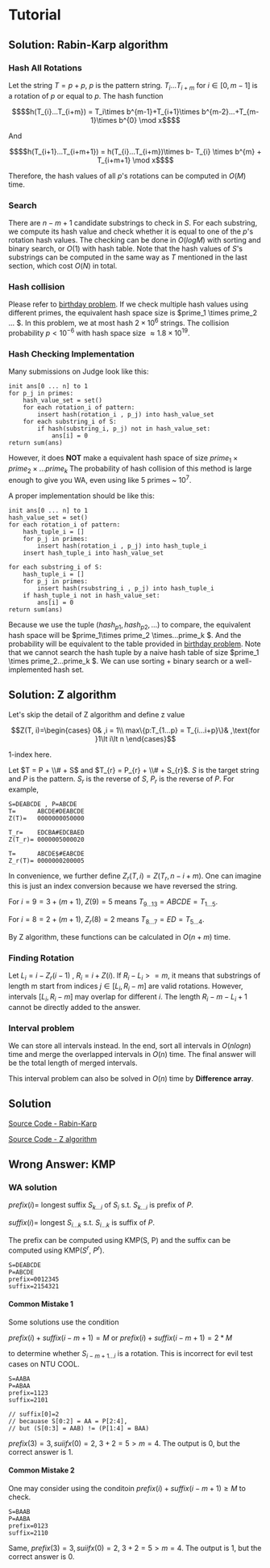 # Tutorial
## Solution: Rabin-Karp algorithm
### Hash All Rotations

Let the string $T = p + p$, $p$ is the pattern string.
$T_{i}...T_{i+m}$ for $i \in [0,m-1]$ is a rotation of $p$ or equal to $p$.
The hash function 
```math
$$h(T_{i}...T_{i+m}) = T_i\times b^{m-1}+T_{i+1}\times b^{m-2}...+T_{m-1}\times b^{0} \mod x$$
```
And 
```math
$$h(T_{i+1}...T_{i+m+1}) = h(T_{i}...T_{i+m})\times  b- T_{i} \times b^{m}   + T_{i+m+1} \mod x$$
```
Therefore, the hash values of all $p$'s rotations can be computed in $O(M)$ time. 

### Search
There are $n-m+1$ candidate substrings to check in $S$. For each substring, we compute its hash value and check whether it is equal to one of the $p$'s rotation hash values. The checking can be done in $O(logM)$ with sorting and binary search, or $O(1)$ with hash table. Note that the hash values of $S$'s substrings can be computed in the same way as $T$ mentioned in the last section, which cost $O(N)$ in total.

### Hash collision
Please refer to [birthday problem](https://en.wikipedia.org/wiki/Birthday_problem#Probability_table).
If we check multiple hash values using different primes, the equivalent hash space size is $prime_1 \times prime_2 ... $.
In this problem, we at most hash $2 \times 10^6$ strings.
The collision probability $p \lt 10^{-6}$ with hash space size $\approx 1.8 \times 10^{19}$.
### Hash Checking Implementation
Many submissions on Judge look like this:
```
init ans[0 ... n] to 1
for p_j in primes:
    hash_value_set = set()
    for each rotation_i of pattern:
        insert hash(rotation_i , p_j) into hash_value_set
    for each substring_i of S:
        if hash(substring_i, p_j) not in hash_value_set:
            ans[i] = 0
return sum(ans)
```
However, it does **NOT** make a equivalent hash space of size $prime_1\times prime_2\times ...prime_k$
The probability of hash collision of this method is large enough to give you WA, even using like $5$ primes ~ $10^7$.

A proper implementation should be like this:
```
init ans[0 ... n] to 1
hash_value_set = set()
for each rotation_i of pattern:
    hash_tuple_i = []
    for p_j in primes:
        insert hash(rotation_i , p_j) into hash_tuple_i
    insert hash_tuple_i into hash_value_set
    
for each substring_i of S:
    hash_tuple_i = []
    for p_j in primes:
        insert hash(rsubstring_i , p_j) into hash_tuple_i
    if hash_tuple_i not in hash_value_set:
        ans[i] = 0
return sum(ans)
```
Because we use the tuple $(hash_{p1},hash_{p2}, ...)$ to compare, the equivalent hash space will be $prime_1\times prime_2 \times...prime_k $.
And the probability will be equivalent to the table provided in [birthday problem](https://en.wikipedia.org/wiki/Birthday_problem#Probability_table).
Note that we cannot search the hash tuple by a naive hash table of size $prime_1 \times prime_2...prime_k $.
We can use sorting + binary search or a well-implemented hash set.


## Solution: Z algorithm
Let's skip the detail of Z algorithm and define z value
```math
Z(T, i)=\begin{cases}
0& ,i = 1\\
max\{p:T_{1...p} = T_{i...i+p}\}& ,\text{for }1\lt i\lt n
\end{cases}
```

1-index here.

Let $T = P + \\# +  S$ and $T_{r} = P_{r} + \\# +  S_{r}$.
$S$ is the target string and $P$ is the pattern. 
$S_r$ is the reverse of $S$, $P_r$ is the reverse of $P$.
For example,
```
S=DEABCDE , P=ABCDE
T=      ABCDE#DEABCDE
Z(T)=   0000000050000

T_r=    EDCBA#EDCBAED
Z(T_r)= 0000005000020

T=      ABCDE$#EABCDE
Z_r(T)= 0000000200005
```
In convenience, we further define $Z_{r}(T,i) = Z(T_r, n-i+m)$.
One can imagine this is just an index conversion because we have reversed the string.

For $i=9=3+(m+1)$, $Z(9) = 5$ means $T_{9...13}=ABCDE=T_{1...5}$.

For $i=8=2+(m+1)$, $Z_{r}(8) = 2$ means $T_{8...7}=ED=T_{5...4}$.

By Z algorithm, these functions can be calculated in $O(n+m)$ time.
### Finding Rotation
Let $L_i = i - Z_{r}(i-1)$ , $R_i = i + Z(i)$.
If $R_i - L_i >= m$, it means that substrings of length m start from indices $j \in [L_i, R_i-m]$ are valid rotations.
However, intervals $[L_i,R_i-m]$ may overlap for different $i$. The length $R_i-m - L_i +1$ cannot be directly added to the answer.

### Interval problem
We can store all intervals instead. In the end, sort all intervals in $O(nlogn)$ time and merge the overlapped intervals in $O(n)$ time.
The final answer will be the total length of merged intervals.

This interval problem can also be solved in $O(n)$ time by **Difference array**.
## Solution
[Source Code - Rabin-Karp](./solution/rabin_karp.c)

[Source Code - Z algorithm](./solution/zalgo.c)

## Wrong Answer: KMP

### WA solution
$prefix(i)=$ longest suffix $S_{k...i}$ of $S_i$ s.t. $S_{k...i}$ is prefix of $P$.

$suffix(i)=$ longest $S_{i...k}$ s.t. $S_{i...k}$ is suffix of $P$.

The prefix can be computed using KMP(S, P) and the suffix can be computed using KMP($S^r$, $P^r$).

```
S=DEABCDE
P=ABCDE
prefix=0012345
suffix=2154321
```
#### Common Mistake 1
Some solutions use the condition

$prefix(i) + suffix(i-m+1) =M$ or $prefix(i) + suffix(i-m+1) =2*M$ 

to determine whether $S_{i-m+1...i}$ is a rotation. This is incorrect for evil test cases on NTU COOL.
```
S=AABA
P=ABAA
prefix=1123
suffix=2101

// suffix[0]=2 
// becauase S[0:2] = AA = P[2:4], 
// but (S[0:3] = AAB) != (P[1:4] = BAA)
```
$prefix(3) = 3 , suiifx(0) = 2$, $3+2 = 5 > m =4$.
The output is $0$, but the correct answer is $1$.

#### Common Mistake 2
One may consider using the conditoin $prefix(i) + suffix(i-m+1) \ge M$ to check.
```
S=BAAB
P=AABA
prefix=0123
suffix=2110
```
Same, $prefix(3) = 3 , suiifx(0) = 2$, $3+2 = 5 > m =4$.
The output is $1$, but the correct answer is $0$.
